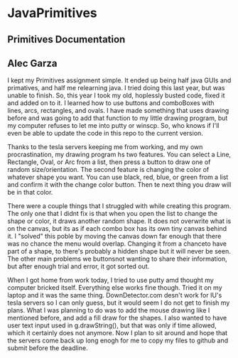 # JavaPrimitives
## Primitives Documentation
## Alec Garza

I kept my Primitives assignment simple. It ended up being half java GUIs and primatives, and half me relearning java. I tried doing this last year, but was unable to finish. So, this year I took my old, hoplessly busted code, fixed it and added on to it. I learned how to use buttons and comboBoxes with lines, arcs, rectangles, and ovals. I have made something that uses drawing before and was going to add that function to my little drawing program, but my computer refuses to let me into putty or winscp. So, who knows if I'll even be able to update the code in this repo to the current version.
  
Thanks to the tesla servers keeping me from working, and my own procrastination, my drawing program hs two features. You can select a Line, Rectangle, Oval, or Arc from a list, then press a button to draw one of random size/orientation. The second feature is changing the color of whatever shape you want. You can use black, red, blue, or green from a list and confirm it with the change color button. Then te next thing you draw will be in that color.

There were a couple things that I struggled with while creating this program. The only one that I didnt fix is that when you open the list to change the shape or color, it draws another random shape. It does not overwrite what is on the canvas, but its as if each combo box has its own tiny canvas behind it. I "solved" this poble by moving the canvas down far enough that there was no chance the menu would overlap. Changing it from a chanceto have part of a shape, to there's probably a hidden shape but it will never be seen. The other main problems we buttonsnot wanting to share their information, but after enough trial and error, it got sorted out.

When I got home from work today, I tried to use putty amd thought my computer bricked itself. Everything else works fine though. Tried it on my laptop and it was the same thing. DownDetector.com desn't work for IU's tesla servers so I can only guess, but it would seem I do not get to finish my plans. What I was planning to do was to add the mouse drawing like I mentioned before, and add a fill draw for the shapes. I also wanted to have user text input used in g.drawString(), but that was only if time allowed, which it certainly does not anymore. Now I plan to sit around and hope that the servers come back up long enogh for me to copy my files to github and submit before the deadline.
